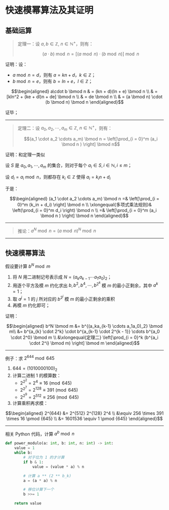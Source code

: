 # 快速模幂算法及其证明

[annotation]: [id] (eb1f26c3-1453-4aca-9d70-add1fbaf7d2d)
[annotation]: [status] (public)
[annotation]: [create_time] (2021-10-03 22:56:58)
[annotation]: [category] (数学理论)
[annotation]: [tags] (数论)
[annotation]: [comments] (true)
[annotation]: [url] (http://blog.ccyg.studio/article/eb1f26c3-1453-4aca-9d70-add1fbaf7d2d)

## 基础运算

> 定理一：设 $a, b \in \mathbb{Z}$, $n \in \mathbb{N^+}$，则有：
> 
> $$(a \cdot b) \bmod n = [(a \bmod n) \cdot (b \bmod n)] \bmod n$$

证明：设：

- $a \bmod n = d$，则有 $a = kn + d$，$k \in \mathbb{Z}$；
- $b \bmod n = e$，则有 $b = ln + e$，$l \in \mathbb{Z}$；

$$\begin{aligned}
a\cdot b \bmod n & = (kn + d)(ln + e) \bmod n \\
& = [kln^2 + (ke + dl)n + de] \bmod n \\
& = de \bmod n \\
& = (a \bmod n) \cdot (b \bmod n) \bmod n
\end{aligned}$$

证毕；

---


> 定理二：设 $a_0, a_2, \cdots, a_m \in \mathbb{Z}$, $n \in \mathbb{N^+}$，则有：
> 
> $$(a_1 \cdot a_2 \cdots a_m) \bmod n = \left[\prod_{i = 0}^m (a_i \bmod n ) \right] \bmod n$$

证明：和定理一类似

设 $S$ 是 $a_0, a_1, \cdots, a_m$ 的集合，则对于每个 $a_i \in S, i \in \mathbb{N}, i \leqslant m$；

设 $d_i = a_i \bmod n$，则都存在 $k_i \in \mathbb{Z}$ 使得 $a_i = k_in + d_i$

于是：

$$\begin{aligned}
(a_1 \cdot a_2 \cdots a_m) \bmod n =&  \left[\prod_{i = 0}^m (k_in + d_i) \right] \bmod n \\
\xlongequal{多项式乘法规则}& \left(\prod_{i = 0}^m  d_i \right) \bmod n \\
=& \left[\prod_{i = 0}^m (a_i \bmod n ) \right] \bmod n
\end{aligned}$$

---

> 推论：$a^N \bmod n = (a \bmod n)^N \bmod n$

---

## 快速模幂算法

假设要计算 $b^N \bmod m$

1. 将 $N$ 用二进制记号表示成 $N = (a_ka_{k-1} \cdots a_1a_0)_2$；
2. 用逐个平方及模 $m$ 约化求出 $b, b^2, b^4, \cdots, b^{2^k}$ 模 $m$ 的最小正剩余，其中 $a^k = 1$；
3. 取 $a^j = 1$ 的 $j$ 所对应的 $b^{2^j}$ 模 $m$ 的最小正剩余的乘积
4. 再模 $m$ 约化即可；

证明：

$$\begin{aligned}
b^N \bmod m &= b^{(a_ka_{k-1} \cdots a_1a_0)_2} \bmod m\\
&= b^{a_{k} \cdot 2^k} \cdot b^{a_{k-1} \cdot 2^{k - 1}} \cdots b^{a_0 \cdot 2^0} \bmod m \\
&\xlongequal{定理二} \left[\prod_{i = 0}^k (b^{a_i \cdot 2^i} \bmod m) \right]  \bmod m
\end{aligned}$$

----

例子：求 $2^{644} \bmod 645$

1. $644 = (1010000100)_2$
2. 计算二进制 $1$ 的模算数：
    - $2^{2^2} = 2^{4} \equiv 16 \pmod {645}$
    - $2^{2^7} = 2^{128} \equiv 391 \pmod {645}$
    - $2^{2^9} = 2^{512} \equiv 256 \pmod {645}$
3. 计算乘积再求模：

$$\begin{aligned}
2^{644} &= 2^{512} 2^{128} 2^4 \\
&\equiv 256 \times 391 \times 16 \pmod {645} \\
&= 1601536 \equiv 1 \pmod {645}
\end{aligned}$$

---

相关 Python 代码，计算 $a^b \bmod n$


```python
def power_modulo(a: int, b: int, n: int) -> int:
    value = 1
    while b:
        # 对于位为 1 的才计算
        if b & 1:
            value = (value * a) % n

        # 计算 a ** (2 ** b_k)
        a = (a * a) % n

        # 移位计算下一个
        b >>= 1

    return value
```
